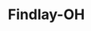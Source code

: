 ---
title: Findlay-OH
slug: findlay-oh
f_state:
- cms/state/ohio.md
f_locations:
- cms/payday-loan/advance-america-3021.md
- cms/payday-loan/cashland-9188.md
- cms/payday-loan/cashland-9312.md
- cms/payday-loan/check-advance-10296.md
- cms/payday-loan/check-express-11332.md
- cms/payday-loan/check-into-cash-12281.md
- cms/payday-loan/check-into-cash-12332.md
- cms/payday-loan/check-into-cash-12333.md
- cms/payday-loan/check-into-cash-of-ohio-13556.md
- cms/payday-loan/express-tax-place-17202.md
- cms/payday-loan/fast-cash-of-america-17803.md
- cms/payday-loan/national-cash-advance-22566.md
- cms/payday-loan/national-cash-advance-22650.md
updated-on: '2024-05-30T13:41:28.615Z'
created-on: '2024-05-30T13:41:28.615Z'
published-on: '2024-05-30T13:54:32.469Z'
f_city: Findlay
layout: '[city].html'
tags: city
---
